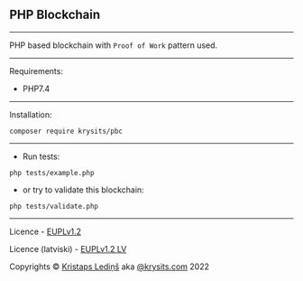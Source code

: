 ## PHP Blockchain ##

---

PHP based blockchain with `Proof of Work` pattern used.

---

Requirements: 
- PHP7.4

---
Installation:

`composer require krysits/pbc`

---

- Run tests:

`php tests/example.php`

- or try to validate this blockchain:

`php tests/validate.php`

---
Licence - [EUPLv1.2](LICENCE.TXT)

Licence (latviski) - [EUPLv1.2 LV](LICENCE-LV.TXT)

Copyrights &copy; [Kristaps Lediņš](https://kristaps.lediņš.lv) aka [@krysits.com](https://krysits.com) 2022